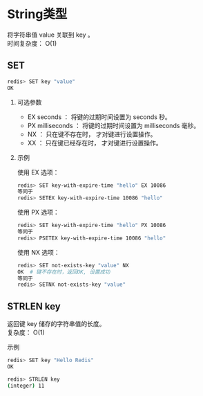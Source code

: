 # String类型

将字符串值 value 关联到 key 。  
时间复杂度： O(1)

## SET

```bash
redis> SET key "value"
OK
```

1. 可选参数

    * EX seconds ： 将键的过期时间设置为 seconds 秒。
    * PX milliseconds ： 将键的过期时间设置为 milliseconds 毫秒。
    * NX ： 只在键不存在时， 才对键进行设置操作。
    * XX ： 只在键已经存在时， 才对键进行设置操作。

2. 示例

    使用 EX 选项：

    ```bash
    redis> SET key-with-expire-time "hello" EX 10086
    等同于
    redis> SETEX key-with-expire-time 10086 "hello" 
    ```

    使用 PX 选项：

    ```bash
    redis> SET key-with-expire-time "hello" PX 10086
    等同于
    redis> PSETEX key-with-expire-time 10086 "hello" 
    ```

    使用 NX 选项：

    ```bash
    redis> SET not-exists-key "value" NX
    OK  # 键不存在时，返回OK, 设置成功
    等同于
    redis> SETNX not-exists-key "value"
    ```

## STRLEN key

返回键 key 储存的字符串值的长度。  
复杂度： O(1)

示例

```bash
redis> SET key "Hello Redis"
OK

redis> STRLEN key
(integer) 11
```
